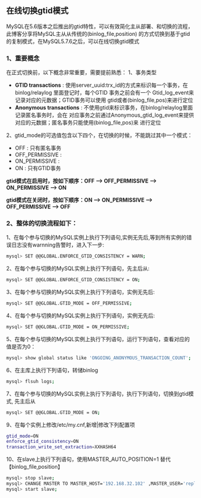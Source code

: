 ## 在线切换gtid模式
MySQL在5.6版本之后推出的gtid特性，可以有效简化主从部署、和切换的流程，此博客分享将MySQL主从从传统的(binlog_file,position)
的方式切换到基于gtid的复制模式，在MySQL5.7.6之后，可以在线切换gtid模式
### 1、重要概念
在正式切换前，以下概念非常重要，需要提前熟悉：
1、事务类型

  - **GTID transactions** : 使用server_uuid:trx_id的方式来标识每一个事务，在binlog/relaylog
    里面登记时，每个GTID 事务之前会有一个 Gtid_log_event来记录对应的元数据；GTID事务可以使用
    gtid或者(binlog_file,pos)来进行定位
  - **Anonymous transactions** : 不使用gtid来标识事务，在binlog/relaylog里面记录匿名事务时，会在
    对应事务之前通过Anonymous_gtid_log_event来提供对应的元数据；匿名事务只能使用(binlog_file,pos)来
    进行定位

2、gtid_mode的可选值包含以下四个，在切换的时候，不能跳过其中一个模式：

  - OFF : 只有匿名事务
  - OFF_PERMISSIVE :
  - ON_PERMISSIVE :
  - ON : 只有GTID事务

**gtid模式在启用时，按如下顺序：OFF --> OFF_PERMISSIVE --> ON_PERMISSIVE --> ON**

**gtid模式在关闭时，按如下顺序：ON --> ON_PERMISSIVE --> OFF_PERMISSIVE  --> OFF**
### 2、整体的切换流程如下：

1、在每个参与切换的MySQL实例上执行下列语句,实例无先后,等到所有实例的错误日志没有warnning告警时，进入下一步:
```bash 
mysql> SET @@GLOBAL.ENFORCE_GTID_CONSISTENCY = WARN; 
```

2、在每个参与切换的MySQL实例上执行下列语句，先主后从:
```bash
mysql> SET @@GLOBAL.ENFORCE_GTID_CONSISTENCY = ON;
```

3、在每个参与切换的MySQL实例上执行下列语句，实例无先后:
```bash
mysql> SET @@GLOBAL.GTID_MODE = OFF_PERMISSIVE;
```

4、在每个参与切换的MySQL实例上执行下列语句，实例无先后:
```bash
mysql> SET @@GLOBAL.GTID_MODE = ON_PERMISSIVE;
```

5、在每个参与切换的MySQL实例上执行下列语句，运行下列语句，查看对应的值是否为0：
```bash
mysql> show global status like 'ONGOING_ANONYMOUS_TRANSACTION_COUNT';
```
6、在主库上执行下列语句，转储binlog
```bash
mysql> flsuh logs;
```

7、在每个参与切换的MySQL实例上执行下列语句，执行下列语句，切换到gtid模式, 先主后从
```bash
mysql> SET @@GLOBAL.GTID_MODE = ON; 
```
9、在每个实例上修改/etc/my.cnf,新增|修改下列配置项
```bash
gtid_mode=ON 
enforce_gtid_consistency=ON
transaction_write_set_extraction=XXHASH64
```
10、在slave上执行下列语句，使用MASTER_AUTO_POSITION=1 替代【binlog_file,position】

```bash
mysql> stop slave;
mysql> CHANGE MASTER TO MASTER_HOST='192.168.32.102' ,MASTER_USER='repl' ,MASTER_PASSWORD='Repl_Pass_321',MASTER_AUTO_POSITION=1 for channel 'master_3'; 
mysql> start slave;				
```